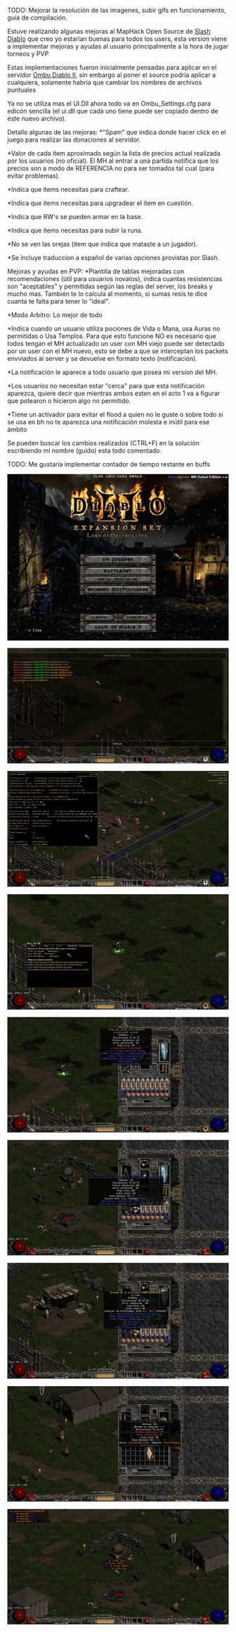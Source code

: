 TODO: Mejorar la resolución de las imagenes, subir gifs en funcionamiento, guía de compilación.

Estuve realizando algunas mejoras al MapHack Open Source de [Slash Diablo](https://github.com/planqi/slashdiablo-maphack) que creo yo estarían buenas para todos los users, esta version viene a implementar mejoras y ayudas al usuario principalmente a la hora de jugar torneos y PVP

Estas implementaciones fueron inicialmente pensadas para aplicar en el servidor [Ombu Diablo II](https://foros.ombuserver.com.ar/viewtopic.php?f=3&t=254), sin embargo al poner el source podría aplicar a cualquiera, solamente habría que cambiar los nombres de archivos puntuales

Ya no se utiliza mas el UI.Dll ahora todo va en Ombu_Settings.cfg para edicón sencilla (el ui.dll que cada uno tiene puede ser copiado dentro de éste nuevo archivo).

Detallo algunas de las mejoras:
*"Spam" que indica donde hacer click en el juego para realizar las donaciones al servidor.

*Valor de cada item aproximado según la lista de precios actual realizada por los usuarios (no oficial). El MH al entrar a una partida notifica que los precios son a modo de REFERENCIA no para ser tomados tal cual (para evitar problemas).

*Indica que items necesitas para craftear.

*Indica que items necesitas para upgradear el item en cuestión.

*Indica que RW's se pueden armar en la base.

*Indica que items necesitas para subir la runa.

*No se ven las orejas (item que indica que mataste a un jugador).

*Se incluye traduccion a español de varias opciones provistas por Slash.

Mejoras y ayudas en PVP:
*Plantilla de tablas mejoradas con recomendaciones (útil para usuarios novatos), indica cuantas resistencias son "aceptables" y permitidas según las reglas del server, los breaks y mucho mas. También te lo calcula al momento, si sumas resis te dice cuanta te falta para tener lo "ideal".

*Modo Arbitro: Lo mejor de todo

*Indica cuando un usuario utiliza pociones de Vida o Mana, usa Auras no permitidas o Usa Templos.
Para que esto funcione NO es necesario que todos tengan el MH actualizado un user con MH viejo puede ser detectado por un user con el MH nuevo, esto se debe a que se interceptan los packets envviados al server y se devuelve en formato texto (notificación).



*La notificación le aparece a todo usuario que posea mi version del MH.

*Los usuarios no necesitan estar "cerca" para que esta notificación aparezca, quiere decir que mientras ambos esten en el acto 1 va a figurar que potearon o hicieron algo no permitido.

*Tiene un activador para evitar el flood a quien no le guste o sobre todo si se usa en bh no te aparezca una notificación molesta e inútil para ese ámbito

Se pueden buscar los cambios realizados (CTRL+F) en la solución escribiendo mi nombre (guido) esta todo comentado.

TODO:
Me gustaría implementar contador de tiempo restante en buffs

![atext](https://github.com/GuidoFavara/MapHack-MOD-Diablo-II/blob/master/Pictures/1.jpg?raw=true)

![atext](https://github.com/GuidoFavara/MapHack-MOD-Diablo-II/blob/master/Pictures/Notificaciones.jpg?raw=true)

![atext](https://github.com/GuidoFavara/MapHack-MOD-Diablo-II/blob/master/Pictures/Tablas.jpg?raw=true)

![atext](https://github.com/GuidoFavara/MapHack-MOD-Diablo-II/blob/master/Pictures/Atajos.jpg?raw=true)

![atext](https://github.com/GuidoFavara/MapHack-MOD-Diablo-II/blob/master/Pictures/Valor-Items.jpg)

![atext](https://github.com/GuidoFavara/MapHack-MOD-Diablo-II/blob/master/Pictures/Craft.jpg)

![atext](https://github.com/GuidoFavara/MapHack-MOD-Diablo-II/blob/master/Pictures/Upgrade-2.jpg)

![atext](https://github.com/GuidoFavara/MapHack-MOD-Diablo-II/blob/master/Pictures/RW.jpg)

![atext](https://github.com/GuidoFavara/MapHack-MOD-Diablo-II/blob/master/Pictures/Runas.jpg)

